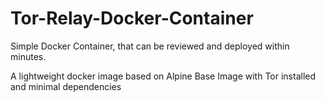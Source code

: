 # Tor-Relay-Docker-Container
Simple Docker Container, that can be reviewed and deployed within minutes. 

A lightweight docker image based on Alpine Base Image with Tor installed and minimal dependencies
